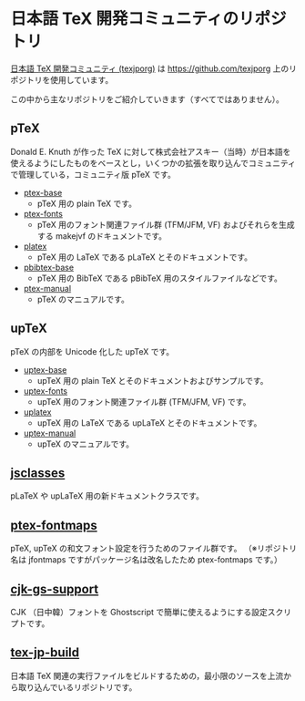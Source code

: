 # 日本語 TeX 開発コミュニティのリポジトリ

[日本語 TeX 開発コミュニティ (texjporg)](https://texjp.org/)
は
https://github.com/texjporg
上のリポジトリを使用しています。

この中から主なリポジトリをご紹介していきます（すべてではありません）。

## pTeX

Donald E. Knuth が作った TeX に対して株式会社アスキー（当時）が日本語を使えるようにしたものをベースとし，いくつかの拡張を取り込んでコミュニティで管理している，コミュニティ版 pTeX です。

* [ptex-base](https://github.com/texjporg/ptex-base)
    * pTeX 用の plain TeX です。
* [ptex-fonts](https://github.com/texjporg/ptex-fonts)
    * pTeX 用のフォント関連ファイル群 (TFM/JFM, VF) およびそれらを生成する makejvf のドキュメントです。
* [platex](https://github.com/texjporg/platex)
    * pTeX 用の LaTeX である pLaTeX とそのドキュメントです。
* [pbibtex-base](https://github.com/texjporg/pbibtex-base)
    * pTeX 用の BibTeX である pBibTeX 用のスタイルファイルなどです。
* [ptex-manual](https://github.com/texjporg/ptex-manual)
    * pTeX のマニュアルです。

## upTeX

pTeX の内部を Unicode 化した upTeX です。

* [uptex-base](https://github.com/texjporg/uptex-base)
    * upTeX 用の plain TeX とそのドキュメントおよびサンプルです。
* [uptex-fonts](https://github.com/texjporg/uptex-fonts)
    * upTeX 用のフォント関連ファイル群 (TFM/JFM, VF) です。
* [uplatex](https://github.com/texjporg/uplatex)
    * upTeX 用の LaTeX である upLaTeX とそのドキュメントです。
* [uptex-manual](https://github.com/texjporg/ptex-manual)
    * upTeX のマニュアルです。

## [jsclasses](https://github.com/texjporg/jsclasses)

pLaTeX や upLaTeX 用の新ドキュメントクラスです。

## [ptex-fontmaps](https://github.com/texjporg/jfontmaps)

pTeX, upTeX の和文フォント設定を行うためのファイル群です。
（※リポジトリ名は jfontmaps ですがパッケージ名は改名したため ptex-fontmaps です。）

## [cjk-gs-support](https://github.com/texjporg/cjk-gs-support)

CJK （日中韓）フォントを Ghostscript で簡単に使えるようにする設定スクリプトです。

## [tex-jp-build](https://github.com/texjporg/tex-jp-build)

日本語 TeX 関連の実行ファイルをビルドするための，最小限のソースを上流から取り込んでいるリポジトリです。
